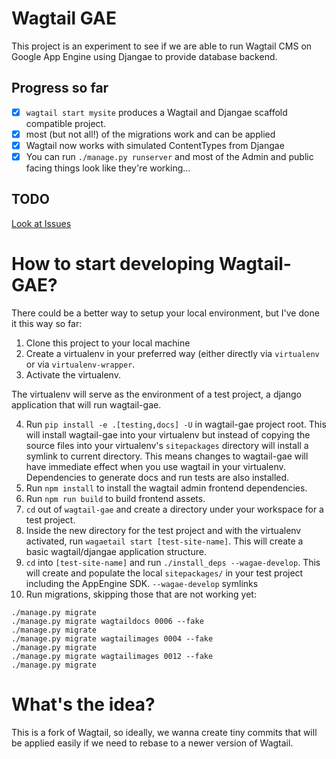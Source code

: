 # Wagtail GAE

This project is an experiment to see if we are able to run Wagtail CMS 
on Google App Engine using Djangae to provide database backend.

## Progress so far

- [x] `wagtail start mysite` produces a Wagtail and Djangae scaffold compatible project.
- [x] most (but not all!) of the migrations work and can be applied
- [x] Wagtail now works with simulated ContentTypes from Djangae
- [x] You can run `./manage.py runserver` and most of the Admin and public facing things look like they're working...

## TODO

[Look at Issues](https://github.com/potatolondon/wagtail-gae/issues) 

# How to start developing Wagtail-GAE?

There could be a better way to setup your local environment, but I've done it this way so far:

1. Clone this project to your local machine
2. Create a virtualenv in your preferred way (either directly via `virtualenv` or via `virtualenv-wrapper`.
3. Activate the virtualenv.

The virtualenv will serve as the environment of a test project, a django application that will run wagtail-gae.

4. Run `pip install -e .[testing,docs] -U` in wagtail-gae project root. This will install wagtail-gae into your virtualenv but instead of copying the source files into your virtualenv's `sitepackages` directory will install a symlink to current directory. This means changes to wagtail-gae will have immediate effect when you use wagtail in your virtualenv. Dependencies to generate docs and run tests are also installed.
5. Run `npm install` to install the wagtail admin frontend dependencies.
6. Run `npm run build` to build frontend assets.
7. `cd` out of `wagtail-gae` and create a directory under your workspace for a test project.
8. Inside the new directory for the test project and with the virtualenv activated, run `wagaetail start [test-site-name]`. This will create a basic wagtail/djangae application structure.
9. `cd` into `[test-site-name]` and run `./install_deps --wagae-develop`. This will create and populate the local `sitepackages/` in your test project including the AppEngine SDK. `--wagae-develop` symlinks
10. Run migrations, skipping those that are not working yet:
  ```
  ./manage.py migrate
  ./manage.py migrate wagtaildocs 0006 --fake
  ./manage.py migrate
  ./manage.py migrate wagtailimages 0004 --fake
  ./manage.py migrate
  ./manage.py migrate wagtailimages 0012 --fake
  ./manage.py migrate
  ```

# What's the idea?

This is a fork of Wagtail, so ideally, we wanna create tiny commits that will 
be applied easily if we need to rebase to a newer version of Wagtail.
